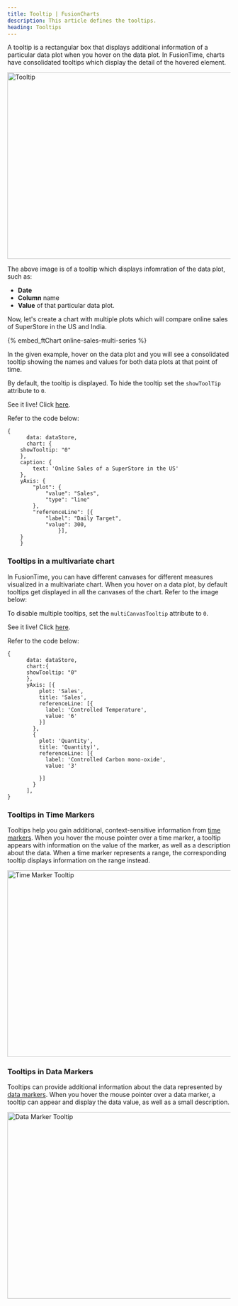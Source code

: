 ```yaml
---
title: Tooltip | FusionCharts
description: This article defines the tooltips.
heading: Tooltips
---
```


A tooltip is a rectangular box that displays additional information of a particular data plot when you hover on the data plot. In FusionTime, charts have consolidated tooltips which display the detail of the hovered element.

<img src="{% site.BASE_URL %}/images/fusiontime-component-tooltip.png" alt="Tooltip" width="700" height="420">

The above image is of a tooltip which displays infomration of the data plot, such as: 

* **Date**
* **Column** name
* **Value** of that particular data plot.

Now, let's create a chart with multiple plots which will compare online sales of SuperStore in the US and India.

{% embed_ftChart online-sales-multi-series %}

In the given example, hover on the data plot and you will see a consolidated tooltip showing the names and values for both data plots at that point of time. 

By default, the tooltip is displayed. To hide the tooltip set the `showToolTip` attribute to `0`.

See it live! Click [here](https://jsfiddle.net/fusioncharts/34k6zde5/).

Refer to the code below:

```
{
      data: dataStore,
      chart: {
    showTooltip: "0"
    },
    caption: {
        text: 'Online Sales of a SuperStore in the US'
    },
    yAxis: {
        "plot": {
            "value": "Sales",
            "type": "line"
        },
        "referenceLine": [{
            "label": "Daily Target",
            "value": 300,
 				}],
    }
    }
```

### Tooltips in a multivariate chart 

In FusionTime, you can have different canvases for different measures visualized in a multivariate chart. When you hover on a data plot, by default tooltips get displayed in all the canvases of the chart. Refer to the image below:

<multivariate tooltip image>

To disable multiple tooltips, set the `multiCanvasTooltip` attribute to `0`.

See it live! Click [here](https://jsfiddle.net/fusioncharts/6L5tf0x4/).

Refer to the code below:

```
{
      data: dataStore,
      chart:{
      showTooltip: "0"
      },
      yAxis: [{
          plot: 'Sales',
          title: 'Sales',
          referenceLine: [{
            label: 'Controlled Temperature',
            value: '6'
          }]
        },
        {
          plot: 'Quantity',
          title: 'Quantity)',
          referenceLine: [{
            label: 'Controlled Carbon mono-oxide',
            value: '3'

          }]
        }
      ],
}
```

### Tooltips in Time Markers

Tooltips help you gain additional, context-sensitive information from [time markers](/fusiontime/fusiontime-component/time-marker). When you hover the mouse pointer over a time marker, a tooltip appears with information on the value of the marker, as well as a description about the data. When a time marker represents a range, the corresponding tooltip displays information on the range instead.

<img src="{% site.BASE_URL %}/images/fusiontime-component-time-marker-tooltip.png" alt="Time Marker Tooltip" width="700" height="420">

### Tooltips in Data Markers

Tooltips can provide additional information about the data represented by [data markers](/fusiontime/fusiontime-component/data-markers). When you hover the mouse pointer over a data marker, a tooltip can appear and display the data value, as well as a small description.

<img src="{% site.BASE_URL %}/images/fusiontime-component-data-marker-tooltip.png" alt="Data Marker Tooltip" width="700" height="420">



